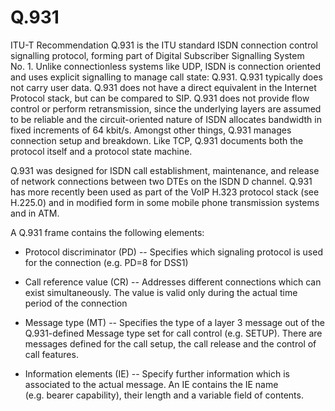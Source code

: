 # Q.931


ITU-T Recommendation Q.931 is the ITU standard ISDN connection control
signalling protocol, forming part of Digital Subscriber Signalling
System No. 1. Unlike connectionless systems like UDP, ISDN is connection
oriented and uses explicit signalling to manage call state: Q.931. Q.931
typically does not carry user data. Q.931 does not have a direct
equivalent in the Internet Protocol stack, but can be compared to SIP.
Q.931 does not provide flow control or perform retransmission, since the
underlying layers are assumed to be reliable and the circuit-oriented
nature of ISDN allocates bandwidth in fixed increments of 64 kbit/s.
Amongst other things, Q.931 manages connection setup and breakdown. Like
TCP, Q.931 documents both the protocol itself and a protocol state
machine.

Q.931 was designed for ISDN call establishment, maintenance, and release
of network connections between two DTEs on the ISDN D channel. Q.931 has
more recently been used as part of the VoIP H.323 protocol stack (see
H.225.0) and in modified form in some mobile phone transmission systems
and in ATM.

A Q.931 frame contains the following elements:

- Protocol discriminator (PD) -- Specifies which signaling protocol is
    used for the connection (e.g. PD=8 for DSS1)

- Call reference value (CR) -- Addresses different connections which
    can exist simultaneously. The value is valid only during the actual
    time period of the connection

- Message type (MT) -- Specifies the type of a layer 3 message out of
    the Q.931-defined Message type set for call control (e.g. SETUP).
    There are messages defined for the call setup, the call release and
    the control of call features.

- Information elements (IE) -- Specify further information which is
    associated to the actual message. An IE contains the IE name
    (e.g. bearer capability), their length and a variable field of
    contents.


